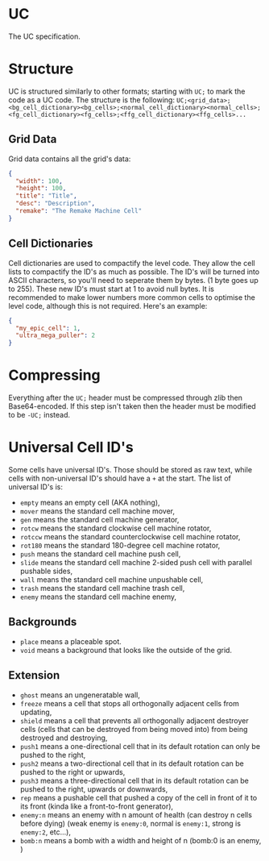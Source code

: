 # UC
The UC specification.

# Structure
UC is structured similarly to other formats; starting with `UC;` to mark the code as a UC code. The structure is the following: `UC;<grid_data>;<bg_cell_dictionary><bg_cells>;<normal_cell_dictionary><normal_cells>;<fg_cell_dictionary><fg_cells>;<ffg_cell_dictionary><ffg_cells>...`

## Grid Data
Grid data contains all the grid's data:
```json
{
  "width": 100,
  "height": 100,
  "title": "Title",
  "desc": "Description",
  "remake": "The Remake Machine Cell"
}
```

## Cell Dictionaries
Cell dictionaries are used to compactify the level code. They allow the cell lists to compactify the ID's as much as possible. The ID's will be turned into ASCII characters, so you'll need to seperate them by bytes. (1 byte goes up to 255). These new ID's must start at 1 to avoid null bytes. It is recommended to make lower numbers more common cells to optimise the level code, although this is not required.
Here's an example:
```json
{
  "my_epic_cell": 1,
  "ultra_mega_puller": 2
}
```

# Compressing
Everything after the `UC;` header must be compressed through zlib then Base64-encoded. If this step isn't taken then the header must be modified to be `-UC;` instead.

# Universal Cell ID's
Some cells have universal ID's. Those should be stored as raw text, while cells with non-universal ID's should have a `+` at the start.
The list of universal ID's is:
- `empty` means an empty cell (AKA nothing),
- `mover` means the standard cell machine mover,
- `gen` means the standard cell machine generator,
- `rotcw` means the standard clockwise cell machine rotator,
- `rotccw` means the standard counterclockwise cell machine rotator,
- `rot180` means the standard 180-degree cell machine rotator,
- `push` means the standard cell machine push cell,
- `slide` means the standard cell machine 2-sided push cell with parallel pushable sides,
- `wall` means the standard cell machine unpushable cell,
- `trash` means the standard cell machine trash cell,
- `enemy` means the standard cell machine enemy,

## Backgrounds

- `place` means a placeable spot.
- `void` means a background that looks like the outside of the grid.

## Extension
- `ghost` means an ungeneratable wall,
- `freeze` means a cell that stops all orthogonally adjacent cells from updating,
- `shield` means a cell that prevents all orthogonally adjacent destroyer cells (cells that can be destroyed from being moved into) from being destroyed and destroying,
- `push1` means a one-directional cell that in its default rotation can only be pushed to the right,
- `push2` means a two-directional cell that in its default rotation can be pushed to the right or upwards,
- `push3` means a three-directional cell that in its default rotation can be pushed to the right, upwards or downwards,
- `rep` means a pushable cell that pushed a copy of the cell in front of it to its front (kinda like a front-to-front generator),
- `enemy:n` means an enemy with n amount of health (can destroy n cells before dying) (weak enemy is `enemy:0`, normal is `enemy:1`, strong is `enemy:2`, etc...),
- `bomb:n` means a bomb with a width and height of n (bomb:0 is an enemy, )
